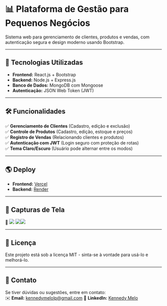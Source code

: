 # 📊 Plataforma de Gestão para Pequenos Negócios

Sistema web para gerenciamento de clientes, produtos e vendas, com autenticação segura e design moderno usando Bootstrap.

---

## 🚀 Tecnologias Utilizadas
- **Frontend:** React.js + Bootstrap
- **Backend:** Node.js + Express.js
- **Banco de Dados:** MongoDB com Mongoose
- **Autenticação:** JSON Web Token (JWT)

---

## 🛠️ Funcionalidades
✅ **Gerenciamento de Clientes** (Cadastro, edição e exclusão)  
✅ **Controle de Produtos** (Cadastro, edição, estoque e preços)  
✅ **Registro de Vendas** (Relacionando clientes e produtos)  
✅ **Autenticação com JWT** (Login seguro com proteção de rotas)  
✅ **Tema Claro/Escuro** (Usuário pode alternar entre os modos)  

---

## 🌎 Deploy
- **Frontend:** [Vercel](https://plataforma-de-gestao.vercel.app/)  
- **Backend:** [Render](https://plataforma-de-gestao.onrender.com/)  

---

## 🎨 Capturas de Tela
📸 ![](https://cdn.discordapp.com/attachments/884234204794200145/1354503032653615215/image.png?ex=67e586c0&is=67e43540&hm=fd788223a2b85b156b6a259e795d2bfa6c2775072b6cfa9c16457c19ebc65db8&) ![](https://cdn.discordapp.com/attachments/884234204794200145/1354502970036715691/image.png?ex=67e586b1&is=67e43531&hm=ee314d6ebb41a4018483f4b6858c89a6866157c9253c7a5fc2f75e934e9b35ca&)![](https://cdn.discordapp.com/attachments/884234204794200145/1354504997311741962/image.png?ex=67e58894&is=67e43714&hm=04fc8f77fd2df1106e0b77ccb9b742aa9fe58e3f3f4145333456e53098bd64bd&)

---

## 📄 Licença
Este projeto está sob a licença MIT - sinta-se à vontade para usá-lo e melhorá-lo.

---

## 📩 Contato
Se tiver dúvidas ou sugestões, entre em contato:  
✉️ **Email:** kennedymelolp@gmail.com 
🔗 **LinkedIn:** [Kennedy Melo](https://linkedin.com/in/knnme)  